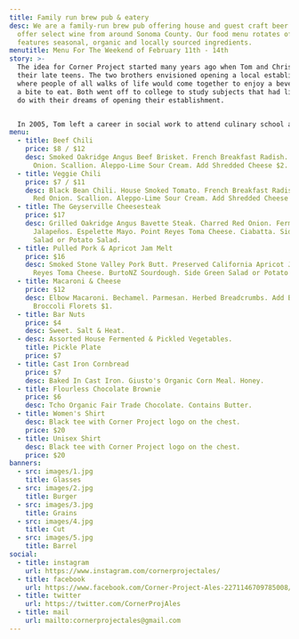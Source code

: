 ```yaml
---
title: Family run brew pub & eatery
desc: We are a family-run brew pub offering house and guest craft beer. We also
  offer select wine from around Sonoma County. Our food menu rotates often, and
  features seasonal, organic and locally sourced ingredients.
menutitle: Menu For The Weekend of February 11th - 14th
story: >-
  The idea for Corner Project started many years ago when Tom and Chris were in
  their late teens. The two brothers envisioned opening a local establishment
  where people of all walks of life would come together to enjoy a beverage and
  a bite to eat. Both went off to college to study subjects that had little to
  do with their dreams of opening their establishment.


  In 2005, Tom left a career in social work to attend culinary school and a few years later, Chris began brewing beer on his stove-top. In early 2017 the two of them revisited their dream in a more serious mindset and brought the concept of Corner Project to fruition.
menu:
  - title: Beef Chili
    price: $8 / $12
    desc: Smoked Oakridge Angus Beef Brisket. French Breakfast Radish. Pickled Red
      Onion. Scallion. Aleppo-Lime Sour Cream. Add Shredded Cheese $2.
  - title: Veggie Chili
    price: $7 / $11
    desc: Black Bean Chili. House Smoked Tomato. French Breakfast Radish. Pickled
      Red Onion. Scallion. Aleppo-Lime Sour Cream. Add Shredded Cheese $2.
  - title: The Geyserville Cheesesteak
    price: $17
    desc: Grilled Oakridge Angus Bavette Steak. Charred Red Onion. Fermented
      Jalapeños. Espelette Mayo. Point Reyes Toma Cheese. Ciabatta. Side Green
      Salad or Potato Salad.
  - title: Pulled Pork & Apricot Jam Melt
    price: $16
    desc: Smoked Stone Valley Pork Butt. Preserved California Apricot Jam. Point
      Reyes Toma Cheese. BurtoNZ Sourdough. Side Green Salad or Potato Salad.
  - title: Macaroni & Cheese
    price: $12
    desc: Elbow Macaroni. Bechamel. Parmesan. Herbed Breadcrumbs. Add Bacon $1. Add
      Broccoli Florets $1.
  - title: Bar Nuts
    price: $4
    desc: Sweet. Salt & Heat.
  - desc: Assorted House Fermented & Pickled Vegetables.
    title: Pickle Plate
    price: $7
  - title: Cast Iron Cornbread
    price: $7
    desc: Baked In Cast Iron. Giusto's Organic Corn Meal. Honey.
  - title: Flourless Chocolate Brownie
    price: $6
    desc: Tcho Organic Fair Trade Chocolate. Contains Butter.
  - title: Women's Shirt
    desc: Black tee with Corner Project logo on the chest.
    price: $20
  - title: Unisex Shirt
    desc: Black tee with Corner Project logo on the chest.
    price: $20
banners:
  - src: images/1.jpg
    title: Glasses
  - src: images/2.jpg
    title: Burger
  - src: images/3.jpg
    title: Grains
  - src: images/4.jpg
    title: Cut
  - src: images/5.jpg
    title: Barrel
social:
  - title: instagram
    url: https://www.instagram.com/cornerprojectales/
  - title: facebook
    url: https://www.facebook.com/Corner-Project-Ales-2271146709785008/
  - title: twitter
    url: https://twitter.com/CornerProjAles
  - title: mail
    url: mailto:cornerprojectales@gmail.com
---
```

